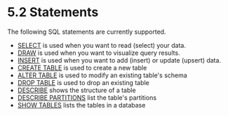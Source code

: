 5.2 Statements
===============

The following SQL statements are currently supported.

  - [SELECT](./select/) is used when you want to read (select) your data.
  - [DRAW](./draw/) is used when you want to visualize query results.
  - [INSERT](./insert/) is used when you want to add (insert) or update (upsert) data.
  - [CREATE TABLE](./create-table/) is used to create a new table
  - [ALTER TABLE](./alter-table/) is used to modify an existing table's schema
  - [DROP TABLE](./drop-table/) is used to drop an existing table
  - [DESCRIBE](./describe/) shows the structure of a table
  - [DESCRIBE PARTITIONS](./describe-partitions/) list the table's partitions
  - [SHOW TABLES](./show-tables/) lists the tables in a database

